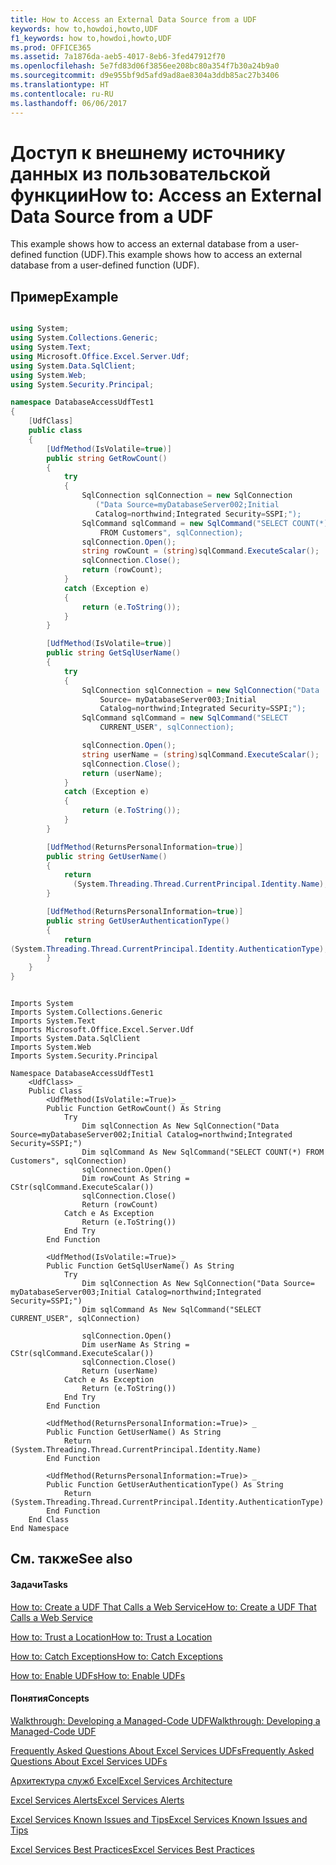 ```yaml
---
title: How to Access an External Data Source from a UDF
keywords: how to,howdoi,howto,UDF
f1_keywords: how to,howdoi,howto,UDF
ms.prod: OFFICE365
ms.assetid: 7a1876da-aeb5-4017-8eb6-3fed47912f70
ms.openlocfilehash: 5e7fd83d06f3856ee208bc80a354f7b30a24b9a0
ms.sourcegitcommit: d9e955bf9d5afd9ad8ae8304a3ddb85ac27b3406
ms.translationtype: HT
ms.contentlocale: ru-RU
ms.lasthandoff: 06/06/2017
---
```

# <a name="how-to-access-an-external-data-source-from-a-udf"></a><span data-ttu-id="7a26a-103">Доступ к внешнему источнику данных из пользовательской функции</span><span class="sxs-lookup"><span data-stu-id="7a26a-103">How to: Access an External Data Source from a UDF</span></span>

<span data-ttu-id="7a26a-104">This example shows how to access an external database from a user-defined function (UDF).</span><span class="sxs-lookup"><span data-stu-id="7a26a-104">This example shows how to access an external database from a user-defined function (UDF).</span></span> 
  
    
    


## <a name="example"></a><span data-ttu-id="7a26a-105">Пример</span><span class="sxs-lookup"><span data-stu-id="7a26a-105">Example</span></span>


```cs

using System;
using System.Collections.Generic;
using System.Text;
using Microsoft.Office.Excel.Server.Udf;
using System.Data.SqlClient;
using System.Web;
using System.Security.Principal;

namespace DatabaseAccessUdfTest1
{
    [UdfClass]
    public class
    {
        [UdfMethod(IsVolatile=true)]
        public string GetRowCount()
        {
            try
            {
                SqlConnection sqlConnection = new SqlConnection
                   ("Data Source=myDatabaseServer002;Initial 
                   Catalog=northwind;Integrated Security=SSPI;");
                SqlCommand sqlCommand = new SqlCommand("SELECT COUNT(*) 
                    FROM Customers", sqlConnection);
                sqlConnection.Open();
                string rowCount = (string)sqlCommand.ExecuteScalar();
                sqlConnection.Close();
                return (rowCount);
            }
            catch (Exception e)
            {
                return (e.ToString());
            }
        }

        [UdfMethod(IsVolatile=true)]
        public string GetSqlUserName()
        {
            try
            {
                SqlConnection sqlConnection = new SqlConnection("Data 
                    Source= myDatabaseServer003;Initial 
                    Catalog=northwind;Integrated Security=SSPI;");
                SqlCommand sqlCommand = new SqlCommand("SELECT 
                    CURRENT_USER", sqlConnection);

                sqlConnection.Open();
                string userName = (string)sqlCommand.ExecuteScalar();
                sqlConnection.Close();
                return (userName);
            }
            catch (Exception e)
            {
                return (e.ToString());
            }
        }

        [UdfMethod(ReturnsPersonalInformation=true)]
        public string GetUserName()
        {
            return 
              (System.Threading.Thread.CurrentPrincipal.Identity.Name);
        }

        [UdfMethod(ReturnsPersonalInformation=true)]
        public string GetUserAuthenticationType()
        {
            return 
(System.Threading.Thread.CurrentPrincipal.Identity.AuthenticationType);
        }
    }
}
```


```VB.net

Imports System
Imports System.Collections.Generic
Imports System.Text
Imports Microsoft.Office.Excel.Server.Udf
Imports System.Data.SqlClient
Imports System.Web
Imports System.Security.Principal

Namespace DatabaseAccessUdfTest1
    <UdfClass> _
    Public Class
        <UdfMethod(IsVolatile:=True)> _
        Public Function GetRowCount() As String
            Try
                Dim sqlConnection As New SqlConnection("Data Source=myDatabaseServer002;Initial Catalog=northwind;Integrated Security=SSPI;")
                Dim sqlCommand As New SqlCommand("SELECT COUNT(*) FROM Customers", sqlConnection)
                sqlConnection.Open()
                Dim rowCount As String = CStr(sqlCommand.ExecuteScalar())
                sqlConnection.Close()
                Return (rowCount)
            Catch e As Exception
                Return (e.ToString())
            End Try
        End Function

        <UdfMethod(IsVolatile:=True)> _
        Public Function GetSqlUserName() As String
            Try
                Dim sqlConnection As New SqlConnection("Data Source= myDatabaseServer003;Initial Catalog=northwind;Integrated Security=SSPI;")
                Dim sqlCommand As New SqlCommand("SELECT CURRENT_USER", sqlConnection)

                sqlConnection.Open()
                Dim userName As String = CStr(sqlCommand.ExecuteScalar())
                sqlConnection.Close()
                Return (userName)
            Catch e As Exception
                Return (e.ToString())
            End Try
        End Function

        <UdfMethod(ReturnsPersonalInformation:=True)> _
        Public Function GetUserName() As String
            Return (System.Threading.Thread.CurrentPrincipal.Identity.Name)
        End Function

        <UdfMethod(ReturnsPersonalInformation:=True)> _
        Public Function GetUserAuthenticationType() As String
            Return (System.Threading.Thread.CurrentPrincipal.Identity.AuthenticationType)
        End Function
    End Class
End Namespace
```


## <a name="see-also"></a><span data-ttu-id="7a26a-106">См. также</span><span class="sxs-lookup"><span data-stu-id="7a26a-106">See also</span></span>


#### <a name="tasks"></a><span data-ttu-id="7a26a-107">Задачи</span><span class="sxs-lookup"><span data-stu-id="7a26a-107">Tasks</span></span>


  
    
    
 [<span data-ttu-id="7a26a-108">How to: Create a UDF That Calls a Web Service</span><span class="sxs-lookup"><span data-stu-id="7a26a-108">How to: Create a UDF That Calls a Web Service</span></span>](how-to-create-a-udf-that-calls-a-web-service)
  
    
    
 [<span data-ttu-id="7a26a-109">How to: Trust a Location</span><span class="sxs-lookup"><span data-stu-id="7a26a-109">How to: Trust a Location</span></span>](how-to-trust-a-location)
  
    
    
 [<span data-ttu-id="7a26a-110">How to: Catch Exceptions</span><span class="sxs-lookup"><span data-stu-id="7a26a-110">How to: Catch Exceptions</span></span>](how-to-catch-exceptions)
  
    
    
 [<span data-ttu-id="7a26a-111">How to: Enable UDFs</span><span class="sxs-lookup"><span data-stu-id="7a26a-111">How to: Enable UDFs</span></span>](how-to-enable-udfs)
#### <a name="concepts"></a><span data-ttu-id="7a26a-112">Понятия</span><span class="sxs-lookup"><span data-stu-id="7a26a-112">Concepts</span></span>


  
    
    
 [<span data-ttu-id="7a26a-113">Walkthrough: Developing a Managed-Code UDF</span><span class="sxs-lookup"><span data-stu-id="7a26a-113">Walkthrough: Developing a Managed-Code UDF</span></span>](walkthrough-developing-a-managed-code-udf)
  
    
    
 [<span data-ttu-id="7a26a-114">Frequently Asked Questions About Excel Services UDFs</span><span class="sxs-lookup"><span data-stu-id="7a26a-114">Frequently Asked Questions About Excel Services UDFs</span></span>](frequently-asked-questions-about-excel-services-udfs)
  
    
    
 [<span data-ttu-id="7a26a-115">Архитектура служб Excel</span><span class="sxs-lookup"><span data-stu-id="7a26a-115">Excel Services Architecture</span></span>](excel-services-architecture)
  
    
    
 [<span data-ttu-id="7a26a-116">Excel Services Alerts</span><span class="sxs-lookup"><span data-stu-id="7a26a-116">Excel Services Alerts</span></span>](excel-services-alerts)
  
    
    
 [<span data-ttu-id="7a26a-117">Excel Services Known Issues and Tips</span><span class="sxs-lookup"><span data-stu-id="7a26a-117">Excel Services Known Issues and Tips</span></span>](excel-services-known-issues-and-tips)
  
    
    
 [<span data-ttu-id="7a26a-118">Excel Services Best Practices</span><span class="sxs-lookup"><span data-stu-id="7a26a-118">Excel Services Best Practices</span></span>](excel-services-best-practices)
